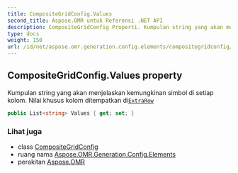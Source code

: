 ```yaml
---
title: CompositeGridConfig.Values
second_title: Aspose.OMR untuk Referensi .NET API
description: CompositeGridConfig Properti. Kumpulan string yang akan menjelaskan kemungkinan simbol di setiap kolom. Nilai khusus kolom ditempatkan diExtraRow
type: docs
weight: 150
url: /id/net/aspose.omr.generation.config.elements/compositegridconfig/values/
---
```

## CompositeGridConfig.Values property

Kumpulan string yang akan menjelaskan kemungkinan simbol di setiap kolom. Nilai khusus kolom ditempatkan di[`ExtraRow`](../extrarow/)

```csharp
public List<string> Values { get; set; }
```

### Lihat juga

* class [CompositeGridConfig](../)
* ruang nama [Aspose.OMR.Generation.Config.Elements](../../compositegridconfig/)
* perakitan [Aspose.OMR](../../../)



